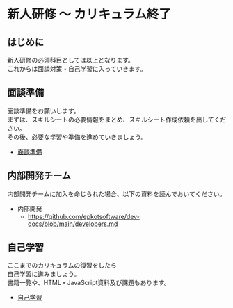 # 新人研修 〜 カリキュラム終了

## はじめに

新人研修の必須科目としては以上となります。  
これからは面談対策・自己学習に入っていきます。

## 面談準備

面談準備をお願いします。  
まずは、スキルシートの必要情報をまとめ、スキルシート作成依頼を出してください。  
その後、必要な学習や準備を進めていきましょう。  

- [面談準備](https://github.com/epkotsoftware/training-docs/tree/main/interview)

## 内部開発チーム

内部開発チームに加入を命じられた場合、以下の資料を読んでおいてください。

- 内部開発
  - <https://github.com/epkotsoftware/dev-docs/blob/main/developers.md>

## 自己学習

ここまでのカリキュラムの復習をしたら  
自己学習に進みましょう。  
書籍一覧や、HTML・JavaScript資料及び課題もあります。

- [自己学習](./../../../self-learning/index.md)
